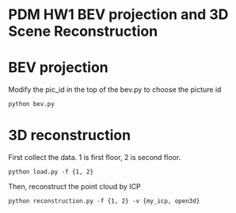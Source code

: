 # PDM HW1 BEV projection and 3D Scene Reconstruction

# BEV projection
Modify the pic_id in the top of the bev.py to choose the picture id  
```
python bev.py
```

# 3D reconstruction

First collect the data. 1 is first floor, 2 is second floor.
```
python load.py -f {1, 2} 
```

Then, reconstruct the point cloud by ICP
```
python reconstruction.py -f {1, 2} -v {my_icp, open3d}
```

